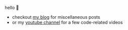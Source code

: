 hello 👋

* checkout [my blog](https://dbusteed.github.io/) for miscellaneous posts
* or my [youtube channel](https://www.youtube.com/@davisbusteed4045/videos) for a few code-related videos
